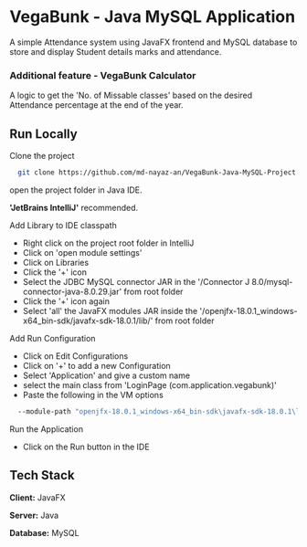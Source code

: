 
# VegaBunk - Java MySQL Application

A simple Attendance system using JavaFX frontend and MySQL database to store and display Student details marks and attendance.

### Additional feature - VegaBunk Calculator

A logic to get the 'No. of Missable classes' based on the desired Attendance percentage at the end of the year.


## Run Locally

Clone the project

```bash
  git clone https://github.com/md-nayaz-an/VegaBunk-Java-MySQL-Project.git
```

open the project folder in Java IDE.

**'JetBrains IntelliJ'** recommended.


Add Library to IDE classpath

- Right click on the project root folder in IntelliJ
- Click on 'open module settings'
- Click on Libraries
- Click the '+' icon
- Select the JDBC MySQL connector JAR in the '/Connector J 8.0/mysql-connector-java-8.0.29.jar' from root folder
- Click the '+' icon again
- Select 'all' the JavaFX modules JAR inside the '/openjfx-18.0.1_windows-x64_bin-sdk/javafx-sdk-18.0.1/lib/' from root folder

Add Run Configuration

- Click on Edit Configurations
- Click on '+' to add a new Configuration
- Select 'Application' and give a custom name
- select the main class from 'LoginPage (com.application.vegabunk)'
- Paste the following in the VM options
```bash
  --module-path "openjfx-18.0.1_windows-x64_bin-sdk\javafx-sdk-18.0.1\lib" --add-modules javafx.controls,javafx.fxml
```

Run the Application

- Click on the Run button in the IDE



## Tech Stack

**Client:** JavaFX

**Server:** Java

**Database:** MySQL
